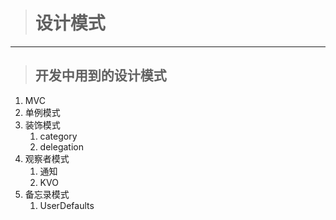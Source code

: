 > # 设计模式

---

> ## 开发中用到的设计模式

1. MVC
2. 单例模式
3. 装饰模式
   1. category
   2. delegation
4. 观察者模式
   1. 通知
   2. KVO
5. 备忘录模式
   1. UserDefaults



